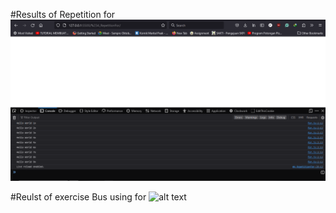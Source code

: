 #Results of Repetition for
![alt text](for.png)

#Reulst of exercise Bus using for
![alt text](exercise_while.png)